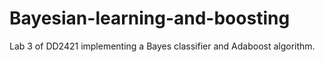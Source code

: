 # Bayesian-learning-and-boosting
Lab 3 of DD2421 implementing a Bayes classifier and Adaboost algorithm.
